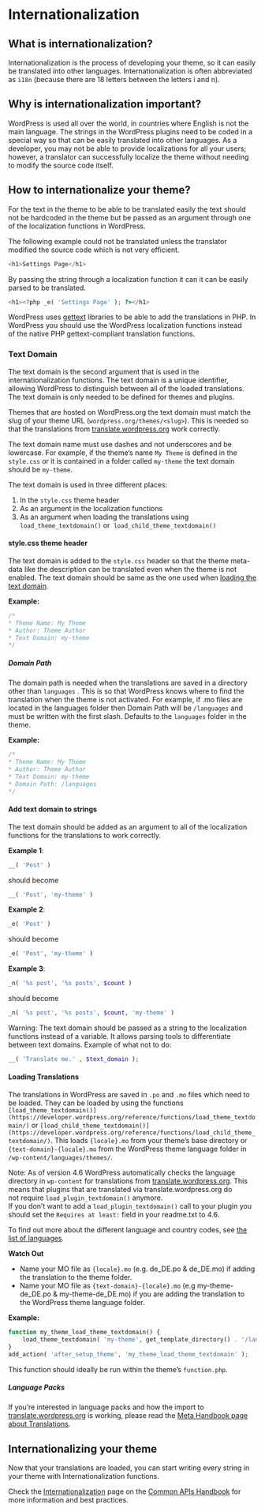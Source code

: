 # Internationalization

## What is internationalization?

Internationalization is the process of developing your theme, so it can easily be translated into other languages. Internationalization is often abbreviated as `i18n` (because there are 18 letters between the letters i and n).

## Why is internationalization important?

WordPress is used all over the world, in countries where English is not the main language. The strings in the WordPress plugins need to be coded in a special way so that can be easily translated into other languages. As a developer, you may not be able to provide localizations for all your users; however, a translator can successfully localize the theme without needing to modify the source code itself.

## How to internationalize your theme?

For the text in the theme to be able to be translated easily the text should not be hardcoded in the theme but be passed as an argument through one of the localization functions in WordPress.

The following example could not be translated unless the translator modified the source code which is not very efficient.

```php
<h1>Settings Page</h1>
```

By passing the string through a localization function it can it can be easily parsed to be translated.

```php
<h1><?php _e( 'Settings Page' ); ?></h1>
```

WordPress uses [gettext](http://www.gnu.org/software/gettext/) libraries to be able to add the translations in PHP. In WordPress you should use the WordPress localization functions instead of the native PHP gettext-compliant translation functions.

### Text Domain

The text domain is the second argument that is used in the internationalization functions. The text domain is a unique identifier, allowing WordPress to distinguish between all of the loaded translations. The text domain is only needed to be defined for themes and plugins.

Themes that are hosted on WordPress.org the text domain must match the slug of your theme URL (`wordpress.org/themes/<slug>`). This is needed so that the translations from [translate.wordpress.org](https://translate.wordpress.org/) work correctly.

The text domain name must use dashes and not underscores and be lowercase. For example, if the theme’s name `My Theme` is defined in the `style.css` or it is contained in a folder called `my-theme` the text domain should be `my-theme`.

The text domain is used in three different places:

1.  In the `style.css` theme header
2.  As an argument in the localization functions
3.  As an argument when loading the translations using `load_theme_textdomain()` or  `load_child_theme_textdomain()`

#### style.css theme header

The text domain is added to the `style.css` header so that the theme meta-data like the description can be translated even when the theme is not enabled. The text domain should be same as the one used when [loading the text domain](#loading-text-domain).

**Example:**

```php
/*
* Theme Name: My Theme
* Author: Theme Author
* Text Domain: my-theme
*/
```

##### Domain Path

The domain path is needed when the translations are saved in a directory other than `languages` . This is so that WordPress knows where to find the translation when the theme is not activated. For example, if .mo files are located in the languages folder then Domain Path will be `/languages` and must be written with the first slash. Defaults to the `languages` folder in the theme.

**Example:**

```php
/*
* Theme Name: My Theme
* Author: Theme Author
* Text Domain: my-theme
* Domain Path: /languages
*/
```

#### Add text domain to strings

The text domain should be added as an argument to all of the localization functions for the translations to work correctly.

**Example 1**:

```php
__( 'Post' )
```

should become

```php
__( 'Post', 'my-theme' )
```

**Example 2**:

```php
_e( 'Post' )
```

should become

```php
_e( 'Post', 'my-theme' )
```

**Example 3**:

```php
_n( '%s post', '%s posts', $count )
```

should become

```php
_n( '%s post', '%s posts', $count, 'my-theme' )
```

Warning: The text domain should be passed as a string to the localization functions instead of a variable. It allows parsing tools to differentiate between text domains. Example of what not to do:  

```php
__( 'Translate me.' , $text_domain );
```

  

#### Loading Translations

The translations in WordPress are saved in `.po` and `.mo` files which need to be loaded. They can be loaded by using the functions `[load_theme_textdomain()](https://developer.wordpress.org/reference/functions/load_theme_textdomain/)` or `[load_child_theme_textdomain()](https://developer.wordpress.org/reference/functions/load_child_theme_textdomain/)`. This loads `{locale}.mo` from your theme’s base directory or `{text-domain}-{locale}.mo` from the WordPress theme language folder in `/wp-content/languages/themes/`.

Note: As of version 4.6 WordPress automatically checks the language directory in `wp-content` for translations from [translate.wordpress.org](https://translate.wordpress.org/). This means that plugins that are translated via translate.wordpress.org do not require `load_plugin_textdomain()` anymore.  
If you don’t want to add a `load_plugin_textdomain()` call to your plugin you should set the `Requires at least:` field in your readme.txt to 4.6.

To find out more about the different language and country codes, see [the list of languages](https://make.wordpress.org/polyglots/teams/ "https://codex.wordpress.org/WordPress_in_Your_Language").

**Watch Out**

*   Name your MO file as `{locale}.mo` (e.g. de\_DE.po & de\_DE.mo) if adding the translation to the theme folder.
*   Name your MO file as `{text-domain}-{locale}.mo` (e.g my-theme-de\_DE.po & my-theme-de\_DE.mo) if you are adding the translation to the WordPress theme language folder.

**Example:**

```php
function my_theme_load_theme_textdomain() {
    load_theme_textdomain( 'my-theme', get_template_directory() . '/languages' );
}
add_action( 'after_setup_theme', 'my_theme_load_theme_textdomain' );
```

This function should ideally be run within the theme’s `function.php`.

##### Language Packs

If you’re interested in language packs and how the import to [translate.wordpress.org](https://translate.wordpress.org/) is working, please read the [Meta Handbook page about Translations](https://make.wordpress.org/meta/handbook/documentation/translations/).

## Internationalizing your theme

Now that your translations are loaded, you can start writing every string in your theme with Internationalization functions.

Check the [Internationalization](https://developer.wordpress.org/apis/handbook/internationalization/) page on the [Common APIs Handbook](https://developer.wordpress.org/apis/) for more information and best practices.